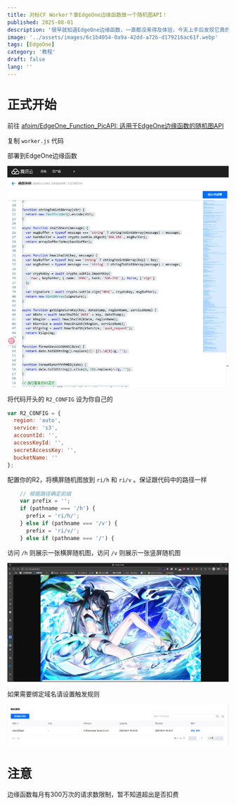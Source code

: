 ```yaml
---
title: 对标CF Worker？拿EdgeOne边缘函数做一个随机图API！
published: 2025-08-01
description: '很早就知道EdgeOne边缘函数，一直都没来得及体验，今天上手后发现它真的很强大'
image: '../assets/images/6c1b4054-0a9a-42dd-a72b-d179216ac61f.webp'
tags: [EdgeOne]
category: '教程'
draft: false 
lang: ''
---
```


# 正式开始

前往 [afoim/EdgeOne_Function_PicAPI: 适用于EdgeOne边缘函数的随机图API](https://github.com/afoim/EdgeOne_Function_PicAPI)

复制 `worker.js` 代码

部署到EdgeOne边缘函数

![](../assets/images/4274a5c6-c3d5-468b-8c98-d515a0a22762.webp)

将代码开头的 `R2_CONFIG` 设为你自己的

```js
var R2_CONFIG = {
  region: 'auto',
  service: 's3',
  accountId: '',
  accessKeyId: '',
  secretAccessKey: '',
  bucketName: ''
};
```

配置你的R2，将横屏随机图放到 `ri/h` 和 `ri/v` 。保证跟代码中的路径一样

```js
    // 根据路径确定前缀
    var prefix = '';
    if (pathname === '/h') {
      prefix = 'ri/h/';
    } else if (pathname === '/v') {
      prefix = 'ri/v/';
    } else if (pathname === '/') {
```

访问 `/h` 则展示一张横屏随机图，访问 `/v` 则展示一张竖屏随机图

![](../assets/images/fe7629b7-2acd-4e84-bd0c-d66ee7a54528.webp)

如果需要绑定域名请设置触发规则

![](../assets/images/33d931d4-e7cd-4d5d-afd8-85b787524391.webp)

# 注意

边缘函数每月有300万次的请求数限制，暂不知道超出是否扣费
